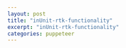 ```yaml
---
layout: post
title: "inUnit-rtk-functionality"
excerpt: "inUnit-rtk-functionality"
categories: puppeteer
---
```

<div class="apester-media" data-media-id="5db9660f2b2176798d62fcab" height="364"></div><script async src="https://static.apester.com/js/sdk/latest/apester-sdk.js"></script>
